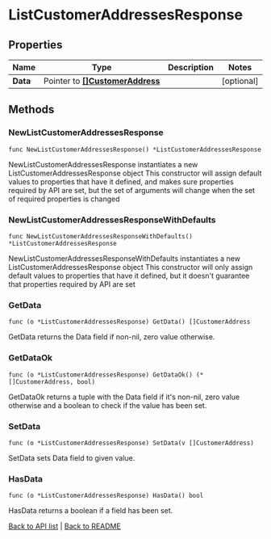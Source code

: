 # ListCustomerAddressesResponse

## Properties

Name | Type | Description | Notes
------------ | ------------- | ------------- | -------------
**Data** | Pointer to [**[]CustomerAddress**](CustomerAddress.md) |  | [optional] 

## Methods

### NewListCustomerAddressesResponse

`func NewListCustomerAddressesResponse() *ListCustomerAddressesResponse`

NewListCustomerAddressesResponse instantiates a new ListCustomerAddressesResponse object
This constructor will assign default values to properties that have it defined,
and makes sure properties required by API are set, but the set of arguments
will change when the set of required properties is changed

### NewListCustomerAddressesResponseWithDefaults

`func NewListCustomerAddressesResponseWithDefaults() *ListCustomerAddressesResponse`

NewListCustomerAddressesResponseWithDefaults instantiates a new ListCustomerAddressesResponse object
This constructor will only assign default values to properties that have it defined,
but it doesn't guarantee that properties required by API are set

### GetData

`func (o *ListCustomerAddressesResponse) GetData() []CustomerAddress`

GetData returns the Data field if non-nil, zero value otherwise.

### GetDataOk

`func (o *ListCustomerAddressesResponse) GetDataOk() (*[]CustomerAddress, bool)`

GetDataOk returns a tuple with the Data field if it's non-nil, zero value otherwise
and a boolean to check if the value has been set.

### SetData

`func (o *ListCustomerAddressesResponse) SetData(v []CustomerAddress)`

SetData sets Data field to given value.

### HasData

`func (o *ListCustomerAddressesResponse) HasData() bool`

HasData returns a boolean if a field has been set.


[Back to API list](../README.md#documentation-for-api-endpoints) | [Back to README](../README.md)


